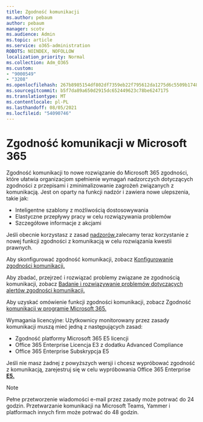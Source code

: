 ```yaml
---
title: Zgodność komunikacji
ms.author: pebaum
author: pebaum
manager: scotv
ms.audience: Admin
ms.topic: article
ms.service: o365-administration
ROBOTS: NOINDEX, NOFOLLOW
localization_priority: Normal
ms.collection: Adm_O365
ms.custom:
- "9000549"
- "3208"
ms.openlocfilehash: 267b8985154df802df7359eb22f795612da1275d6c5509b1748828f3c42051b7
ms.sourcegitcommit: b5f7da89a650d2915dc652449623c78be6247175
ms.translationtype: MT
ms.contentlocale: pl-PL
ms.lasthandoff: 08/05/2021
ms.locfileid: "54090746"
---
```

# <a name="communication-compliance-in-microsoft-365"></a>Zgodność komunikacji w Microsoft 365

Zgodność komunikacji to nowe rozwiązanie do Microsoft 365 zgodności, które ułatwia organizacjom spełnienie wymagań nadzorczych dotyczących zgodności z przepisami i zminimalizowanie zagrożeń związanych z komunikacją. Jest on oparty na funkcji nadzór i zawiera nowe ulepszenia, takie jak:

- Inteligentne szablony z możliwością dostosowywania
- Elastyczne przepływy pracy w celu rozwiązywania problemów
- Szczegółowe informacje z akcjami

Jeśli obecnie korzystasz z zasad [nadzorów,](https://docs.microsoft.com/microsoft-365/compliance/supervision-policies)zalecamy teraz korzystanie z nowej funkcji zgodności z komunikacją w celu rozwiązania kwestii prawnych.

Aby skonfigurować zgodność komunikacji, zobacz [Konfigurowanie zgodności komunikacji.](https://docs.microsoft.com/microsoft-365/compliance/communication-compliance-configure)

Aby zbadać, przejrzeć i rozwiązać problemy związane ze zgodnością komunikacji, zobacz [Badanie i rozwiązywanie problemów dotyczących alertów zgodności komunikacji.](https://docs.microsoft.com/microsoft-365/compliance/communication-compliance-investigate-remediate)

Aby uzyskać omówienie funkcji zgodności komunikacji, zobacz Zgodność [komunikacji w programie Microsoft 365.](https://docs.microsoft.com/microsoft-365/compliance/communication-compliance)

Wymagania licencyjne: Użytkownicy monitorowany przez zasady komunikacji muszą mieć jedną z następujących zasad:

- Zgodność platformy Microsoft 365 E5 licencji
- Office 365 Enterprise Licencja E3 z dodatku Advanced Compliance
- Office 365 Enterprise Subskrypcja E5

Jeśli nie masz żadnej z powyższych wersji i chcesz wypróbować zgodność z komunikacją, zarejestruj się w celu wypróbowania Office 365 Enterprise **[E5.](https://go.microsoft.com/fwlink/p/?LinkID=698279)**

> [!NOTE]
> Pełne przetworzenie wiadomości e-mail przez zasady może potrwać do 24 godzin. Przetwarzanie komunikacji na Microsoft Teams, Yammer i platformach innych firm może potrwać do 48 godzin.
